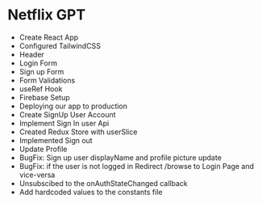 # Netflix GPT

 - Create React App
 - Configured TailwindCSS
 - Header
 - Login Form
 - Sign up Form
 - Form Validations
 - useRef Hook
 - Firebase Setup
 - Deploying our app to production 
 - Create SignUp User Account
 - Implement Sign In user Api
 - Created Redux Store with userSlice
 - Implemented Sign out
 - Update Profile
 - BugFix: Sign up user displayName and profile picture update
 - BugFix: if the user is not logged in Redirect /browse to Login Page and vice-versa
 - Unsubscibed to the onAuthStateChanged callback
 - Add hardcoded values to the constants file
 
 